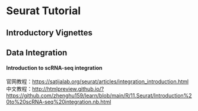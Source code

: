 # Seurat Tutorial

## Introductory Vignettes


## Data Integration

#### Introduction to scRNA-seq integration
官网教程：<https://satijalab.org/seurat/articles/integration_introduction.html> \
中文教程：<http://htmlpreview.github.io/?https://github.com/zhenghu159/learn/blob/main/R/11.Seurat/Introduction%20to%20scRNA-seq%20integration.nb.html>